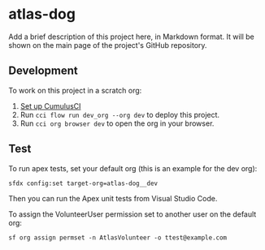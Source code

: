 # atlas-dog

Add a brief description of this project here, in Markdown format.
It will be shown on the main page of the project's GitHub repository.

## Development

To work on this project in a scratch org:

1. [Set up CumulusCI](https://cumulusci.readthedocs.io/en/latest/tutorial.html)
2. Run `cci flow run dev_org --org dev` to deploy this project.
3. Run `cci org browser dev` to open the org in your browser.

## Test

To run apex tests, set your default org (this is an example for the dev org):

`sfdx config:set target-org=atlas-dog__dev`

Then you can run the Apex unit tests from Visual Studio Code.

To assign the VolunteerUser permission set to another user on the default org:

`sf org assign permset -n AtlasVolunteer -o ttest@example.com`
